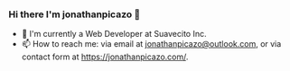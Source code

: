 ### Hi there I'm jonathanpicazo 👋

- 💼 I'm currently a Web Developer at Suavecito Inc.
- 📫 How to reach me: via email at jonathanpicazo@outlook.com, or via contact form at https://jonathanpicazo.com/.


<!--
<img align="center" src="https://github-readme-stats.vercel.app/api?username=jonathanpicazo&count_private=true&show_icons=true&line_height=20&title_color=7A7ADB&icon_color=2234AE&text_color=D3D3D3&bg_color=0,000000,130F40" alt="jonathanpicazo's Github Stats">
<!--
<img align="center" src="https://github-readme-stats.vercel.app/api/top-langs?username=jonathanpicazo&hide=assembly,makefile,scss,gdb&line_height=20&title_color=7A7ADB&icon_color=2234AE&text_color=D3D3D3&bg_color=0,000000,130F40" alt="jonathanpicazo's Github LangugaeStats">
-->
